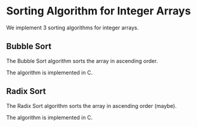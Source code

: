 # Sorting Algorithm for Integer Arrays

We implement 3 sorting algorithms for integer arrays.

## Bubble Sort

The Bubble Sort algorithm sorts the array in ascending order.

The algorithm is implemented in C.

## Radix Sort

The Radix Sort algorithm sorts the array in ascending order (maybe).

The algorithm is implemented in C.
